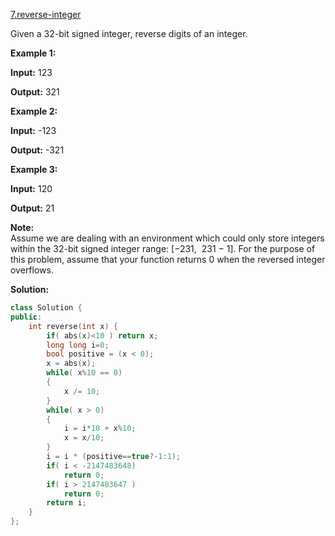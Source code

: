 [7.reverse-integer](https://leetcode.com/problems/reverse-integer/)  

Given a 32-bit signed integer, reverse digits of an integer.

**Example 1:**

  
**Input:** 123
  
**Output:** 321
  

**Example 2:**

  
**Input:** -123
  
**Output:** -321
  

**Example 3:**

  
**Input:** 120
  
**Output:** 21
  

**Note:**  
Assume we are dealing with an environment which could only store integers within the 32-bit signed integer range: \[−231,  231 − 1\]. For the purpose of this problem, assume that your function returns 0 when the reversed integer overflows.  



**Solution:**  

```cpp
class Solution {
public:
    int reverse(int x) {
        if( abs(x)<10 ) return x;
        long long i=0;
        bool positive = (x < 0);
        x = abs(x);
        while( x%10 == 0)
        {
            x /= 10;
        }
        while( x > 0)
        {
            i = i*10 + x%10;
            x = x/10;
        }
        i = i * (positive==true?-1:1);
        if( i < -2147483648)
            return 0;
        if( i > 2147483647 )
            return 0;
        return i;
    }
};
```
      